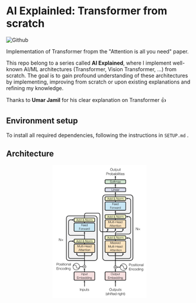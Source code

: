 # AI Explainled: Transformer from scratch

![Github](https://github.com/tanle8)

Implementation of Transformer fropm the "Attention is all you need" paper.

This repo belong to a series called **AI Explained**, where I implement well-known AI/ML architectures (Transformer, Vision Transformer, ...) from scratch. The goal is to gain profound understanding of these architectures by implementing, improving from scratch or upon existing explanations and refining my knowledge.

Thanks to **Umar Jamil** for his clear explanation on Transformer 👍

## Environment setup

To install all required dependencies, following the instructions in `SETUP.md` .

## Architecture

<img src="./assets/img/transformer_arch.png" style="display:block; margin:auto;" alt="Transformer Architecture" width="50%" height="50%" />

